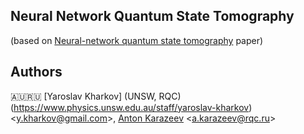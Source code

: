 ## Neural Network Quantum State Tomography
(based on [Neural-network quantum state tomography](https://www.nature.com/articles/s41567-018-0048-5) paper)

## Authors

🇦🇺🇷🇺 [Yaroslav Kharkov] (UNSW, RQC)(https://www.physics.unsw.edu.au/staff/yaroslav-kharkov) &lt;[y.kharkov@gmail.com](mailto:y.kharkov@gmail.com)&gt;, [Anton Karazeev](https://akarazeev.github.io) &lt;[a.karazeev@rqc.ru](mailto:a.karazeev@rqc.ru)&gt;

